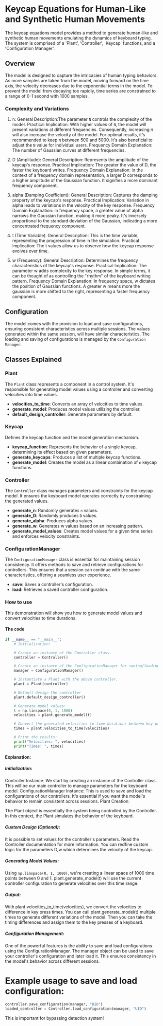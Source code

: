 # Keycap Equations for Human-Like and Synthetic Human Movements

The keycap equations model provides a method to generate human-like and synthetic human movements emulating the dynamics of keyboard typing. The system is comprised of a 'Plant', 'Controller', 'Keycap' functions, and a 'Configuration Manager'.

## Overview

The model is designed to capture the intricacies of human typing behaviors. As more samples are taken from the model, moving forward on the time axis, the velocity decreases due to the exponential terms in the model. 
To prevent the model from decaying too rapidly, time series are constrained to a range of 0-1 second with 1000 samples.

### Complexity and Variations

1. n:
General Description:The parameter `N` controls the complexity of the model. 
Practical Implication: With higher values of `N`, the model will present variations at different frequencies. Consequently, increasing `N` will also increase the velocity of the model. For optimal results, it's recommended to keep `N` between 500 and 5000. It's also beneficial to adjust the `N` value for individual users.
Frequency Domain Explanation: The number of Gaussian curves at different frequencies.

1. D (Amplitude):
General Description: Represents the amplitude of the keycap's response.
Practical Implication: The greater the value of D, the faster the keyboard writes.
Frequency Domain Explanation: In the context of a frequency domain representation, a larger D corresponds to a higher amplitude of the Gaussian function. It signifies a more dominant frequency component.

2. alpha (Damping Coefficient):
General Description: Captures the damping property of the keycap's response.
Practical Implication: Variation in alpha leads to variations in the velocity of the key response.
Frequency Domain Explanation: In frequency space, a greater value of alpha narrows the Gaussian function, making it more peaky. It's inversely proportional to the standard deviation of the Gaussian, indicating a more concentrated frequency component.

3. t (Time Variable):
General Description: This is the time variable, representing the progression of time in the simulation.
Practical Implication: The t values allow us to observe how the keycap response evolves over time. 

4. w (Frequency):
General Description: Determines the frequency characteristics of the keycap's response.
Practical Implication: The parameter w adds complexity to the key response. In simple terms, it can be thought of as controlling the "rhythm" of the keyboard writing pattern.
Frequency Domain Explanation: In frequency space, w dictates the position of Gaussian functions. A greater w means more the gaussian is more shifted to the right, representing a faster frequency component.

## Configuration

The model comes with the provision to load and save configurations, ensuring consistent characteristics across multiple sessions. The values generated within the same session, will have similar characteristics. The loading and saving of configurations is managed by the `Configuration Manager`.

## Classes Explained

### Plant

The `Plant` class represents a component in a control system. It's responsible for generating model values using a controller and converting velocities into time values.

- **velocities_to_time**: Converts an array of velocities to time values.
- **generate_model**: Produces model values utilizing the controller.
- **default_design_controller**: Generate parameters by default.

### Keycap

Defines the keycap function and the model generation mechanism.

- **keycap_function**: Represents the behavior of a single keycap, determining its effect based on given parameters.
- **generate_keycaps**: Produces a list of multiple keycap functions.
- **generate_model**: Creates the model as a linear combination of `n` keycap functions.

### Controller

The `Controller` class manages parameters and constraints for the keycap model. It ensures the keyboard model operates correctly by constraining the generated values.

- **generate_n**: Randomly generates `n` values.
- **generate_D**: Randomly produces `D` values.
- **generate_alpha**: Produces alpha values.
- **generate_w**: Generates w values based on an increasing pattern.
- **generate_model_values**: Creates model values for a given time series and enforces velocity constraints.

### ConfigurationManager

The `ConfigurationManager` class is essential for maintaining session consistency. It offers methods to save and retrieve configurations for controllers. This ensures that a session can continue with the same characteristics, offering a seamless user experience.

- **save**: Saves a controller's configuration.
- **load**: Retrieves a saved controller configuration.

### How to use

This demonstration will show you how to generate model values and convert velocities to time durations.

#### The code

```python
if __name__ == "__main__":
    # Initialization:

    # Create an instance of the Controller class.
    controller = Controller()

    # Create an instance of the ConfigurationManager for saving/loading configurations.
    manager = ConfigurationManager()

    # Instantiate a Plant with the above controller.
    plant = Plant(controller)

    # Default design the controller
    plant.default_design_controller()

    # Generate model values:
    t = np.linspace(0, 1, 1000)
    velocities = plant.generate_model(t)

    # Convert the generated velocities to time durations between key presses.
    times = plant.velocities_to_time(velocities)

    # Print the results:
    print("Velocities: ", velocities)
    print("Times: ", times)
```

#### Explanation:
##### Initialization:

Controller Instance: We start by creating an instance of the Controller class. This will be our main controller to manage parameters for the keyboard model.
ConfigurationManager Instance: This is used to save and load the configurations of our controllers. It's essential if you want the model's behavior to remain consistent across sessions.
Plant Creation:

The Plant object is essentially the system being controlled by the Controller. In this context, the Plant simulates the behavior of the keyboard.
##### Custom Design (Optional):

It is possible to set values for the controller's parameters. Read the Controller documentation for more information. You can redfine custom logic for the parameters D,w which determines the velocity of the keycap.

##### Generating Model Values:

Using ```np.linspace(0, 1, 1000)```, we're creating a linear space of 1000 time points between 0 and 1.
plant.generate_model(t) will use the current controller configuration to generate velocities over this time range.

##### Output:

With plant.velocities_to_time(velocities), we convert the velocities to difference in key press times. 
You can call plant.generate_model(t) multiple times to generate different variations of the model.
Then you can take the timing differences and assign them to the key presses of a keyboard.

#####  Configuration Management:
One of the powerful features is the ability to save and load configurations using the ConfigurationManager. The manager object can be used to save your controller's configuration and later load it. This ensures consistency in the model's behavior across different sessions.

# Example usage to save and load configuration:
```python
controller.save_configuration(manager, "UID")
loaded_controller = Controller.load_configuration(manager, "UID")
```

This is important for bypassing detection system!